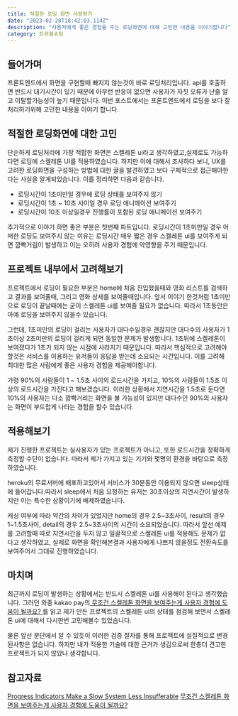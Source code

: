 ```yaml
---
title: 적절한 로딩 화면 사용하기
date: "2023-02-28T18:42:03.114Z"
description: "사용자에게 좋은 경험을 주는 로딩화면에 대해 고민한 내용을 이야기합니다"
category: 트러블슈팅
---
```


## 들어가며

프론트엔드에서 화면을 구현할때 빠지지 않는것이 바로 로딩처리입니다. api를 호출하면 반드시 대기시간이 있기 때문에 아무런 반응이 없으면 사용자가 자칫 오류가 난줄 알고 이탈할가능성이 높기 때문입니다. 이번 포스트에서는 프론트엔드에서 로딩을 보다 잘 처리하기위해 고민한 내용을 이야기 합니다.

## 적절한 로딩화면에 대한 고민

단순하게 로딩처리에 가장 적합한 화면은 스켈레톤 ui라고 생각하였고,실제로도 가능하다면 로딩에 스켈레톤 UI를 적용하였습니다. 하지만 이에 대해서 조사하다 보니, UX를 고려한 로딩화면을 구성하는 방법에 대한 글을 발견하였고 보다 구체적으로 접근해야한다는 사실을 알게되었습니다. 이를 정리하면 다음과 같습니다.

- 로딩시간이 1초미만일 경우에 로딩 상태를 보여주지 않기
- 로딩시간이 1초 ~ 10초 사이일 경우 로딩 애니메이션 보여주기
- 로딩시간이 10초 이상일경우 진행률이 포함된 로딩 애니메이션 보여주기

추가적으로 이야기 하면 좋은 부분은 첫번째 파트입니다. 로딩시간이 1초미만일 경우 어떠한 로딩도 보여주지 않는 이유는 로딩시간 매우 짧은 경우 스켈레톤 ui를 보여주게 되면 깜빡거림이 발생하고 이는 오히려 사용자 경험에 악영향을 주기 때문입니다.

## 프로젝트 내부에서 고려해보기

프로젝트에서 로딩이 필요한 부분은 home에 처음 진입했을때와 영화 리스트를 검색하고 결과를 보여줄때, 그리고 영화 상세를 보여줄때입니다. 앞서 이야기 한것처럼 1초미만으로 로딩이 끝날때에는 굳이 스켈레톤 ui를 보여줄 필요가 없습니다. 따라서 1초동안은 아예 로딩을 보여주지 않을수 있습니다.

그런데, 1초미만의 로딩이 걸리는 사용자가 대다수일경우 괜찮지만 대다수의 사용자가 1초이상 2초미만의 로딩이 걸리게 되면 동일한 문제가 발생합니다. 1초뒤에 스켈레톤이 보여졌다가 1초가 되지 않는 시점에 사라지기 때문입니다. 따라서 핵심적으로 고려해야할것은 서비스를 이용하는 유저들이 응답을 받는데 소요되는 시간입니다. 이를 고려해 최대한 많은 사람에게 좋은 사용자 경험을 제공해야합니다.

가령 90%의 사람들이 1 ~ 1.5초 사이의 로드시간을 가지고, 10%의 사람들이 1.5초 이상의 로드시간을 가진다고 해보겠습니다. 이러한 상황에서 지연시간을 1.5초로 둔다면 10%의 사용자는 다소 깜빡거리는 화면을 볼 가능성이 있지만 대다수인 90%의 사용자는 화면이 부드럽게 나타는 경험을 할수 있습니다.

## 적용해보기

제가 진행한 프로젝트는 실사용자가 있는 프로젝트가 아니고, 또한 로드시간을 정확하게 측정할 수단이 없습니다. 따라서 제가 가지고 있는 기기와 몇명의 환경을 바탕으로 측정하였습니다.

heroku의 무료서버에 배포하고있어서 서비스가 30분동안 이용되지 않으면 sleep상태에 들어갑니다.따라서 sleep에서 처음 요청하는 유저는 30초이상의 지연시간이 발생하지만 이는 특수한 상황이기에 배제하였습니다.

캐싱 여부에 따라 약간의 차이가 있었지만 home의 경우 2.5~3초사이, result의 경우 1~1.5초사이, detail의 경우 2.5~3초사이의 시간이 소요되었습니다. 따라서 앞선 예제를 고려할때 따로 지연시간을 두지 않고 일괄적으로 스켈레톤 ui를 적용해도 문제가 없다고 생각하였고, 실제로 화면을 확인해본결과 사용자에게 나쁘지 않을정도 전환속도를 보여주어서 그대로 진행하였습니다.

## 마치며

최근까지 로딩이 발생하는 상황에서는 반드시 스켈레톤 ui를 사용해야 된다고 생각했습니다. 그러던 와중 kakao pay의<a class="link nodisplay" href="https://tech.kakaopay.com/post/skeleton-ui-idea/">
무조건 스켈레톤 화면을 보여주는게 사용자 경험에 도움이 될까요?
</a>를 읽고 제가 만든 프로젝트의 스켈레톤 ui의 상태를 점검해 보면서 스켈레톤 ui에 대해서 다시한번 고민해볼수 있었습니다.

물론 앞선 문단에서 알 수 있듯이 이러한 검증 절차를 통해 프로젝트에 실질적으로 변경된사항은 없습니다. 하지만 내가 적용한 기술에 대한 근거가 생김으로써 한층더 견고한 프로젝트가 되지 않았나 생각합니다.

## 참고자료

<a class="link" href="https://www.nngroup.com/articles/progress-indicators/">Progress Indicators Make a Slow System Less Insufferable</a>
<a class="link" href="https://tech.kakaopay.com/post/skeleton-ui-idea/">
무조건 스켈레톤 화면을 보여주는게 사용자 경험에 도움이 될까요?
</a>
